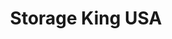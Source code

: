 ---
title: "Storage King USA"
url: /phoenix/storage-king-usa-west-glendale-avenue/
shop: storage rental
---